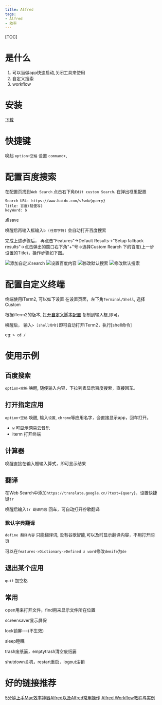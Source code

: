 ```yaml
---
title: Alfred
tags:
- Alfred
- 效率
---
```


[TOC]
# 是什么
1. 可以当做app快速启动,关闭工具来使用
2. 自定义搜索
3. workflow

# 安装

[下载](https://www.jianshu.com/p/72fe06566fce)

# 快捷键

唤起  `option+空格`
设置  `command+,`

<!-- more -->

# 配置百度搜索

在配置页找到`Web Search` 点击右下角`Edit custom Search`. 在弹出框里配置

```
Search URL: https://www.baidu.com/s?wd={query}
Title: 百度(随便写)
keyWord: b
```
点save

唤醒后再输入框输入`b (任意字符)` 会自动打开百度搜索

完成上述步骤后， 再点击"Features"->Default Results->"Setup fallback results"->点击弹出的窗口右下角"+"号->选择Custom Rearch 下的百度(上一步设置的Title)，操作步骤如下图。


![添加自定义search](/posts/Alfred/addbaidu.png)
![设置百度内容](/posts/Alfred/addbaidu-input.png)
![修改默认搜索](/posts/Alfred/setdefault.png)
![修改默认搜索](/posts/Alfred/first-baidu.png)

# 配置自定义终端
终端使用iTerm2, 可以如下设置
在设置页面，左下角`Terminal/Shell`, 选择Custom

根据iTerm2的版本, [打开自定义脚本配置](https://github.com/stuartcryan/custom-iterm-applescripts-for-alfred)
复制到输入框,即可。

唤醒后， 输入`> [shell命令]`即可自动打开iTerm2，执行[shell命令]

eg: `> cd /`

# 使用示例

## 百度搜索
`option+空格` 唤醒, 随便输入内容，下拉列表显示百度搜索，直接回车。

## 打开指定应用
`option+空格` 唤醒, 输入`设置`, `chrome`等应用名字，会直接显示app，回车打开。

- `w` 可显示网易云音乐
- iterm 打开终端

## 计算器
唤醒直接在输入框输入算式，即可显示结果

## 翻译
在Web Search中添加`https://translate.google.cn/?text={query}`，设置快捷键`tr`

唤醒后输入`tr 翻译内容` 回车，可自动打开谷歌翻译

### 默认字典翻译
`define 翻译内容`
只能翻译词, 没有谷歌智能,可以及时显示翻译内容，不用打开网页

可以在`features->Dictionary->Defined a word`修改`denife`为`de`

## 退出某个应用

`quit` 加空格

## 常用

open用来打开文件，find用来显示文件所在位置

screensaver显示屏保

lock锁屏---(不生效)

sleep睡眠

trash废纸篓，emptytrash清空废纸篓

shutdown关机，restart重启，logout注销

# 好的链接推荐
[5分钟上手Mac效率神器Alfred以及Alfred常用操作](https://www.jianshu.com/p/e9f3352c785f)
[Alfred Workflow教程与实例](https://blog.csdn.net/sinat_32023305/article/details/78739118)